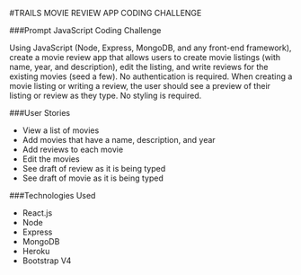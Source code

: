 #TRAILS MOVIE REVIEW APP CODING CHALLENGE

###Prompt
JavaScript Coding Challenge

Using JavaScript (Node, Express, MongoDB, and any front-end framework), create a movie review app that allows users to create movie listings (with name, year, and description), edit the listing, and write reviews for the existing movies (seed a few). No authentication is required. When creating a movie listing or writing a review, the user should see a preview of their listing or review as they type. No styling is required.


###User Stories
* View a list of movies
* Add movies that have a name, description, and year
* Add reviews to each movie
* Edit the movies
* See draft of review as it is being typed
* See draft of movie as it is being typed

###Technologies Used
* React.js
* Node
* Express
* MongoDB
* Heroku
* Bootstrap V4
